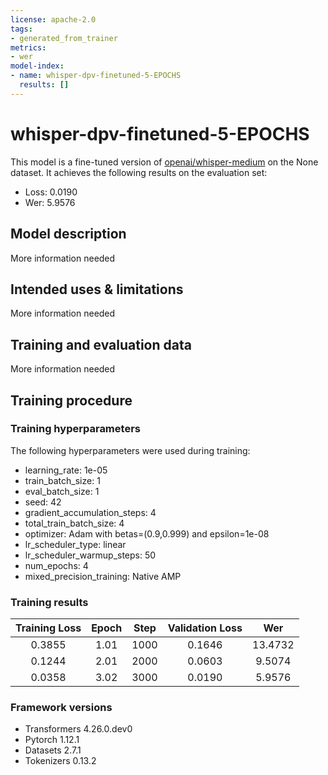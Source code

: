 ```yaml
---
license: apache-2.0
tags:
- generated_from_trainer
metrics:
- wer
model-index:
- name: whisper-dpv-finetuned-5-EPOCHS
  results: []
---
```


<!-- This model card has been generated automatically according to the information the Trainer had access to. You
should probably proofread and complete it, then remove this comment. -->

# whisper-dpv-finetuned-5-EPOCHS

This model is a fine-tuned version of [openai/whisper-medium](https://huggingface.co/openai/whisper-medium) on the None dataset.
It achieves the following results on the evaluation set:
- Loss: 0.0190
- Wer: 5.9576

## Model description

More information needed

## Intended uses & limitations

More information needed

## Training and evaluation data

More information needed

## Training procedure

### Training hyperparameters

The following hyperparameters were used during training:
- learning_rate: 1e-05
- train_batch_size: 1
- eval_batch_size: 1
- seed: 42
- gradient_accumulation_steps: 4
- total_train_batch_size: 4
- optimizer: Adam with betas=(0.9,0.999) and epsilon=1e-08
- lr_scheduler_type: linear
- lr_scheduler_warmup_steps: 50
- num_epochs: 4
- mixed_precision_training: Native AMP

### Training results

| Training Loss | Epoch | Step | Validation Loss | Wer     |
|:-------------:|:-----:|:----:|:---------------:|:-------:|
| 0.3855        | 1.01  | 1000 | 0.1646          | 13.4732 |
| 0.1244        | 2.01  | 2000 | 0.0603          | 9.5074  |
| 0.0358        | 3.02  | 3000 | 0.0190          | 5.9576  |


### Framework versions

- Transformers 4.26.0.dev0
- Pytorch 1.12.1
- Datasets 2.7.1
- Tokenizers 0.13.2

